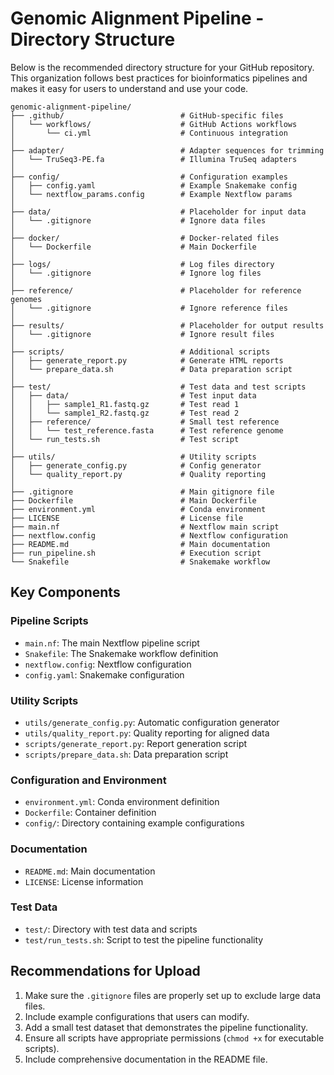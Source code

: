 # Genomic Alignment Pipeline - Directory Structure

Below is the recommended directory structure for your GitHub repository. This organization follows best practices for bioinformatics pipelines and makes it easy for users to understand and use your code.

```
genomic-alignment-pipeline/
├── .github/                          # GitHub-specific files
│   └── workflows/                    # GitHub Actions workflows
│       └── ci.yml                    # Continuous integration
│
├── adapter/                          # Adapter sequences for trimming
│   └── TruSeq3-PE.fa                 # Illumina TruSeq adapters
│
├── config/                           # Configuration examples
│   ├── config.yaml                   # Example Snakemake config
│   └── nextflow_params.config        # Example Nextflow params
│
├── data/                             # Placeholder for input data
│   └── .gitignore                    # Ignore data files
│
├── docker/                           # Docker-related files
│   └── Dockerfile                    # Main Dockerfile
│
├── logs/                             # Log files directory
│   └── .gitignore                    # Ignore log files
│
├── reference/                        # Placeholder for reference genomes
│   └── .gitignore                    # Ignore reference files
│
├── results/                          # Placeholder for output results
│   └── .gitignore                    # Ignore result files
│
├── scripts/                          # Additional scripts
│   ├── generate_report.py            # Generate HTML reports
│   └── prepare_data.sh               # Data preparation script
│
├── test/                             # Test data and test scripts
│   ├── data/                         # Test input data
│   │   ├── sample1_R1.fastq.gz       # Test read 1
│   │   └── sample1_R2.fastq.gz       # Test read 2
│   ├── reference/                    # Small test reference
│   │   └── test_reference.fasta      # Test reference genome
│   └── run_tests.sh                  # Test script
│
├── utils/                            # Utility scripts
│   ├── generate_config.py            # Config generator
│   └── quality_report.py             # Quality reporting
│
├── .gitignore                        # Main gitignore file
├── Dockerfile                        # Main Dockerfile
├── environment.yml                   # Conda environment
├── LICENSE                           # License file
├── main.nf                           # Nextflow main script
├── nextflow.config                   # Nextflow configuration
├── README.md                         # Main documentation
├── run_pipeline.sh                   # Execution script
└── Snakefile                         # Snakemake workflow
```

## Key Components

### Pipeline Scripts
- `main.nf`: The main Nextflow pipeline script
- `Snakefile`: The Snakemake workflow definition
- `nextflow.config`: Nextflow configuration
- `config.yaml`: Snakemake configuration

### Utility Scripts
- `utils/generate_config.py`: Automatic configuration generator
- `utils/quality_report.py`: Quality reporting for aligned data
- `scripts/generate_report.py`: Report generation script
- `scripts/prepare_data.sh`: Data preparation script

### Configuration and Environment
- `environment.yml`: Conda environment definition
- `Dockerfile`: Container definition
- `config/`: Directory containing example configurations

### Documentation
- `README.md`: Main documentation
- `LICENSE`: License information

### Test Data
- `test/`: Directory with test data and scripts
- `test/run_tests.sh`: Script to test the pipeline functionality

## Recommendations for Upload

1. Make sure the `.gitignore` files are properly set up to exclude large data files.
2. Include example configurations that users can modify.
3. Add a small test dataset that demonstrates the pipeline functionality.
4. Ensure all scripts have appropriate permissions (`chmod +x` for executable scripts).
5. Include comprehensive documentation in the README file.